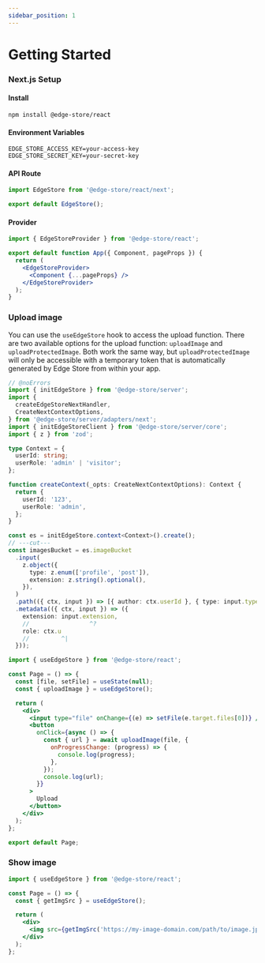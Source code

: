 ```yaml
---
sidebar_position: 1
---
```


# Getting Started

### Next.js Setup

#### Install

```shell
npm install @edge-store/react
```

#### Environment Variables

```shell title=".env"
EDGE_STORE_ACCESS_KEY=your-access-key
EDGE_STORE_SECRET_KEY=your-secret-key
```

#### API Route

```jsx title="pages/api/edgestore/[...edgestore].ts"
import EdgeStore from '@edge-store/react/next';

export default EdgeStore();
```

#### Provider

```jsx title="pages/_app.tsx"
import { EdgeStoreProvider } from '@edge-store/react';

export default function App({ Component, pageProps }) {
  return (
    <EdgeStoreProvider>
      <Component {...pageProps} />
    </EdgeStoreProvider>
  );
}
```

### Upload image

You can use the `useEdgeStore` hook to access the upload function.
There are two available options for the upload function:
`uploadImage` and `uploadProtectedImage`.
Both work the same way, but `uploadProtectedImage` will only be accessible with a temporary token that is automatically generated by Edge Store from within your app.

```ts twoslash
// @noErrors
import { initEdgeStore } from '@edge-store/server';
import {
  createEdgeStoreNextHandler,
  CreateNextContextOptions,
} from '@edge-store/server/adapters/next';
import { initEdgeStoreClient } from '@edge-store/server/core';
import { z } from 'zod';

type Context = {
  userId: string;
  userRole: 'admin' | 'visitor';
};

function createContext(_opts: CreateNextContextOptions): Context {
  return {
    userId: '123',
    userRole: 'admin',
  };
}

const es = initEdgeStore.context<Context>().create();
// ---cut---
const imagesBucket = es.imageBucket
  .input(
    z.object({
      type: z.enum(['profile', 'post']),
      extension: z.string().optional(),
    }),
  )
  .path(({ ctx, input }) => [{ author: ctx.userId }, { type: input.type }])
  .metadata(({ ctx, input }) => ({
    extension: input.extension,
    //                 ^?
    role: ctx.u
    //         ^|
  }));
```

```jsx
import { useEdgeStore } from '@edge-store/react';

const Page = () => {
  const [file, setFile] = useState(null);
  const { uploadImage } = useEdgeStore();

  return (
    <div>
      <input type="file" onChange={(e) => setFile(e.target.files[0])} />
      <button
        onClick={async () => {
          const { url } = await uploadImage(file, {
            onProgressChange: (progress) => {
              console.log(progress);
            },
          });
          console.log(url);
        }}
      >
        Upload
      </button>
    </div>
  );
};

export default Page;
```

### Show image

```jsx
import { useEdgeStore } from '@edge-store/react';

const Page = () => {
  const { getImgSrc } = useEdgeStore();

  return (
    <div>
      <img src={getImgSrc('https://my-image-domain.com/path/to/image.jpg')} />
    </div>
  );
};
```
